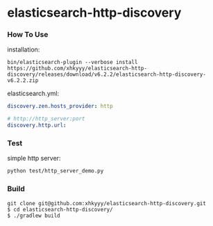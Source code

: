 # elasticsearch-http-discovery

### How To Use

installation:

```
bin/elasticsearch-plugin --verbose install  https://github.com/xhkyyy/elasticsearch-http-discovery/releases/download/v6.2.2/elasticsearch-http-discovery-v6.2.2.zip
```

elasticsearch.yml:

```yml
discovery.zen.hosts_provider: http

# http://http_server:port
discovery.http.url:
```

### Test

simple http server:

```sh
python test/http_server_demo.py
```


### Build

```
git clone git@github.com:xhkyyy/elasticsearch-http-discovery.git
$ cd elasticsearch-http-discovery/
$ ./gradlew build
```